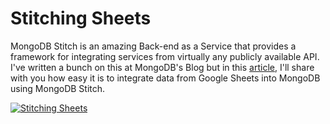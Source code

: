 # Stitching Sheets
MongoDB Stitch is an amazing Back-end as a Service that provides a framework for integrating services from virtually any publicly available API. I've written a bunch on this at MongoDB's Blog but in this [article](http://blog.mlynn.org/stitching-sheets), I'll share with you how easy it is to integrate data from Google Sheets into MongoDB using MongoDB Stitch.

[![Stitching Sheets](https://i.imgur.com/8SluAtz.png)](https://www.youtube.com/watch?v=UpOaUU2UQpA)
